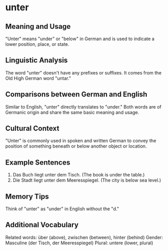 # unter
## Meaning and Usage
"Unter" means "under" or "below" in German and is used to indicate a lower position, place, or state.
## Linguistic Analysis
The word "unter" doesn't have any prefixes or suffixes. It comes from the Old High German word "untar."
## Comparisons between German and English
Similar to English, "unter" directly translates to "under." Both words are of Germanic origin and share the same basic meaning and usage.
## Cultural Context
"Unter" is commonly used in spoken and written German to convey the position of something beneath or below another object or location.
## Example Sentences
1. Das Buch liegt unter dem Tisch. (The book is under the table.)
2. Die Stadt liegt unter dem Meeresspiegel. (The city is below sea level.)
## Memory Tips
Think of "unter" as "under" in English without the "d."
## Additional Vocabulary
Related words: über (above), zwischen (between), hinter (behind)
Gender: Masculine (der Tisch, der Meeresspiegel)
Plural: untere (lower, plural)
